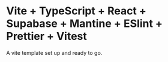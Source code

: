 # Vite + TypeScript + React + Supabase + Mantine + ESlint + Prettier + Vitest

A vite template set up and ready to go.

```
